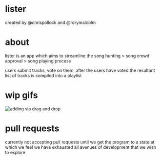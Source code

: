 # lister
created by @chrispollock and @rorymalcolm

# about
lister is an app which aims to streamline the song hunting > song crowd approval > song playing process 

users submit tracks, vote on them, after the users have voted the resultant list of tracks is compiled into a playlist

# wip gifs

![adding via drag and drop](http://i.imgur.com/pkRhApr.gif)

# pull requests

currently not accepting pull requests until we get the program to a state at which we feel we have exhausted all avenues of development that we wish to explore